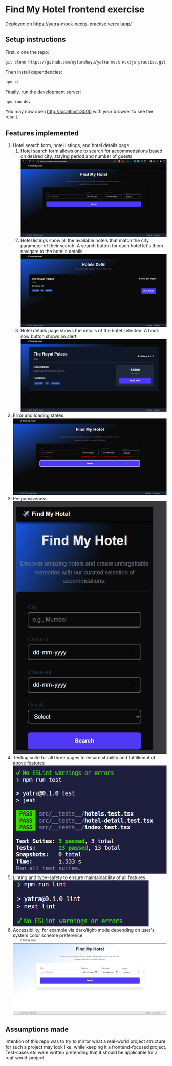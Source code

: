 # Find My Hotel frontend exercise

Deployed on https://yatra-mock-nextjs-practise.vercel.app/

## Setup instructions
First, clone the repo:
```bash
git clone https://github.com/xylarshayu/yatra-mock-nextjs-practise.git
```

Then install dependencies:
```bash
npm ci
```

Finally, run the development server:
```bash
npm run dev
```

You may now open [http://localhost:3000](http://localhost:3000) with your browser to see the result.

## Features implemented

1. Hotel search form, hotel listings, and hotel details page
   1. Hotel search form allows one to search for accommodations based on desired city, staying period and number of guests ![Home page (desktop)](image-1.png)
   2. Hotel listings show all the available hotels that match the city parameter of their search. A search button for each hotel let's them navigate to the hotel's details ![Hotel listings page](image-4.png)
   3. Hotel details page shows the details of the hotel selected. A book now button shows an alert ![Hotel detail page](image-5.png)
2. Error and loading states ![Error upon required fields being missed](image-6.png)
3. Responsiveness ![Home page (mobile)](image-2.png)
4. Testing suite for all three pages to ensure stability and fulfillment of above features ![All test suites pass](image.png)
5. Linting and type-safety to ensure maintainability of all features ![No linter errors](image-3.png)
6. Accessibility, for example via dark/light-mode depending on user's system color scheme preference ![Light mode](image-7.png)

## Assumptions made

Intention of this repo was to try to mirror what a real-world project structure for such a project may look like, while keeping it a frontend-focused project. Test-cases etc were written pretending that it should be applicable for a real-world-project.